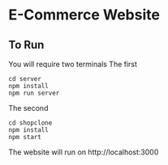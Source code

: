 # E-Commerce Website

## To Run

You will require two terminals
The first

    cd server
    npm install
    npm run server

The second

    cd shopclone
    npm install
    npm start

The website will run on http://localhost:3000
